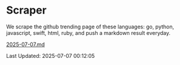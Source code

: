 # Scraper

We scrape the github trending page of these languages: go, python, javascript, swift, html, ruby, and push a markdown result everyday.

[2025-07-07.md](https://github.com/henson/Scraper/blob/master/2025-07-07.md)

Last Updated: 2025-07-07 00:12:05